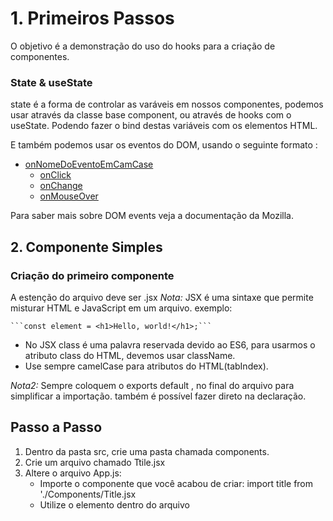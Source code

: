 # 1. Primeiros Passos

O objetivo é a demonstração do uso do hooks para a criação de componentes.

### State & useState

state é a forma de controlar as varáveis em nossos componentes, podemos usar através da classe base component, ou através de hooks com o useState. Podendo fazer o bind destas variáveis com os elementos HTML.

E também podemos usar os eventos do DOM, usando o seguinte formato :

<!--ts--> 
   * [onNomeDoEventoEmCamCase](#EventosDom)
      * [onClick](#EventoDom)
      * [onChange](#EventoDom)
      * [onMouseOver](#EventoDom)
     
<!--ts-->


Para saber mais sobre DOM events veja a documentação da Mozilla.

## 2. Componente Simples
### Criação do primeiro componente
A estenção do arquivo deve ser .jsx
*Nota:* JSX é uma sintaxe que permite misturar HTML e JavaScript em um arquivo.
exemplo: 

	```const element = <h1>Hello, world!</h1>;```

* No JSX class é uma palavra reservada devido ao ES6, para usarmos o atributo class do HTML, devemos usar className.
* Use sempre camelCase para atributos do HTML(tabIndex).

*Nota2:* Sempre coloquem o exports default <nome do componente>, no final do arquivo para simplificar a importação. também é possível fazer direto na declaração.

## Passo a Passo
1. Dentro da pasta src, crie uma pasta chamada components.
2. Crie um arquivo chamado Ttile.jsx
3. Altere o arquivo App.js:
 	* Importe o componente que você acabou de criar: import title from './Components/Title.jsx
	* Utilize o elemento dentro do arquivo <Title/>


## 03 - Class e Function
No ReactJS existem duas formas diferentes de criar um componente, através de Classes ou de funções.

Através de uma Classe estendendo a Classe Component, usando as padrões para controlar o staet, as props, e o ciclo de vida de componente
Ou através de funções que retornam diretamente o elemento. Neste caso as props são o primeiro parâmetro da função, o state e o ciclo de vida do componente é controlado através dos hooks.

Ainda sobre funções, é possível declarar uma função através de arros functions, assim temos formas diferentes de criar o mesmo componente.

# Passo a passo
1. Dentro da pasta src/components, crie um arquivo chamado CoolTitle.jsx.
2. Altere o arquivo Title.jsx.
3. Altere o arquivo App.js para usar os 2 componentes.

---------------------------------------------------------------------------------------------------------------------------------------------------------------------------------


# Polaroid
Agora a ideia é criar um componente Polaroid, mostrando algumas possibilidades do React, como o uso de CSS, e apresentando uma sugestão de formato para organização dos arquivos de um componente.

### Passo a Passo 1
1. Dentro da pasta src/components, crie uma pasta Polaroid
2. Dentro da pasta src/components/Polaroid
    * Crie o arquivo Polaroid.jsx
    * Crie o arquivo index.js
3. Edite o arquivo App.js

### Passo a passo 2
1. Dentro da pasta src/components/Polaroid
    * Crie o arquivo Polaroid.css.
    * Edite Polaroid.jsx para adicionar o cdd e começar a usar as props.
2. Edite o arquivo App.js

## UseEffect
useEffect é o hook usado para executar ações quando acontece alguma alteração no componente, seja na sua criação, quando alguma state ou prop for alterada, ou quando o componente for destruído.

podemos também limitar quando o effect vai executar, através de um conjunto de states, ou somente uma vez, passando um array vazio.

### Passo a Passo 3 com useEffect
1. Dentro da pasta src/components/Polaroid
    * Edite Polaroid.css.
    * Edit Polaroid.jsx, para adicionar um evento de click na imagem.

### Passo a Passo 4
Através das props também é possível passa funções, permitindo assim criar "callbacks" dos seus componentes. Também é possível colocar componentes filhos dentro do seu componente, através da props especial children.
1. Dentro da pasta src/components/Polaroid, edite Polaroid.jsx, para adicionar outras props.
2. Edite o arquivo App.js

### Passo a Passo 5
Também podemos renderizar múltiplos componentes, com base em um array.
1. Dentro da pasta src/components, crie a pasta PolaroidList.
2. Dentro da pasta src/components/polaroidList.
    * Crie o arquivo PolaroidList.jsx
    * Crie o arquivo index.js
3. Edite o arquivo App.js para usar o novo componente.

